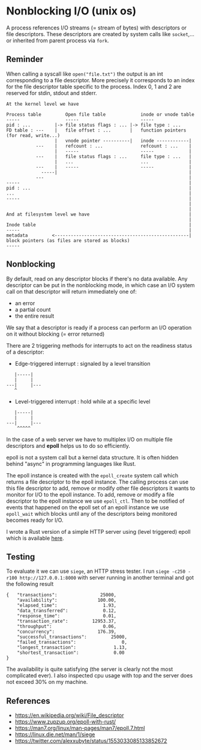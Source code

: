 # Nonblocking I/O (unix os)

A process references I/O streams (= stream of bytes) with descriptors or file descriptors.
These descriptors are created by system calls like ```socket```,... or inherited from parent process via ```fork```.

## Reminder
When calling a syscall like ```open("file.txt")``` the output is an int corresponding to a file descriptor. More precisely it corresponds to an index for the file descriptor table specific to the process. 
Index 0, 1 and 2 are reserved for stdin, stdout and stderr.

```
At the kernel level we have

Process table         Open file table             inode or vnode table       
-----                 -----                       -----
pid : ...         |-> file status flags : ... |-> file type : ...
FD table : ---    |   file offset : ...       |   function pointers (for read, write...)
                  |   vnode pointer ----------|   inode ------------|
           ---    |   refcount : ...              refcount : ...    |
                  |   -----                       -----             |
           ---    |   file status flags : ...     file type : ...   |
                  |   ...                         ...               |
           ---    |   -----                       -----             |
             -----|                                                 |
           ---                                                      |
-----                                                               |
pid : ...                                                           |
...                                                                 |
-----                                                               |
                                                                    |
                                                                    |
And at filesystem level we have                                     |
                                                                    |
Inode table                                                         |
-----                                                               |
metadata         <--------------------------------------------------|
block pointers (as files are stored as blocks)
-----
```
## Nonblocking

By default, read on any descriptor blocks if there's no data available. Any descriptor can be put in the nonblocking mode, in which case an I/O system call on that descriptor will return immediately one of:
* an error
* a partial count
* the entire result

We say that a descriptor is ready if a process can perform an I/O operation on it without blocking (= error returned)

There are 2 triggering methods for interrupts to act on the readiness status of a descriptor:
* Edge-triggered interrupt : signaled by a level transition
```
   |-----|
   |     |
---|     |---
   ^
```
* Level-triggered interrupt : hold while at a specific level
```
   |-----|
   |     |
---|     |---
    ^^^^^
```

In the case of a web server we have to multiplex I/O on multiple file descriptors and **epoll** helps us to do so efficiently.

epoll is not a system call but a kernel data structure. It is often hidden behind "async" in programming languages like Rust.

The epoll instance is created with the ```epoll_create``` system call which returns a file descriptor to the epoll instance. The calling process can use this file descriptor to add, remove or modify other file descriptors it wants to monitor for I/O  to the epoll instance.
To add, remove or modify a file descriptor to the epoll instance we use ```epoll_ctl```. Then to be notified of events that happened on the epoll set of an epoll instance we use ```epoll_wait``` which blocks until any of the descriptors being monitored becomes ready for I/O.

I wrote a Rust version of a simple HTTP server using (level triggered) epoll which is available [here](https://github.com/TC5027/rust_stuff/tree/master/epoll_server).

## Testing

To evaluate it we can use ```siege```, an HTTP stress tester.
I run ```siege -c250 -r100 http://127.0.0.1:8000``` with server running in another terminal and got the following result
```
{	"transactions":			       25000,
	"availability":			      100.00,
	"elapsed_time":			        1.93,
	"data_transferred":		        0.12,
	"response_time":		        0.01,
	"transaction_rate":		    12953.37,
	"throughput":			        0.06,
	"concurrency":			      176.39,
	"successful_transactions":	       25000,
	"failed_transactions":		           0,
	"longest_transaction":		        1.13,
	"shortest_transaction":		        0.00
}
```
The availability is quite satisfying (the server is clearly not the most complicated ever). I also inspected cpu usage with top and the server does not exceed 30% on my machine.

## References 
* https://en.wikipedia.org/wiki/File_descriptor
* https://www.zupzup.org/epoll-with-rust/
* https://man7.org/linux/man-pages/man7/epoll.7.html
* https://linux.die.net/man/1/siege
* https://twitter.com/alexxubyte/status/1553033085133852672

